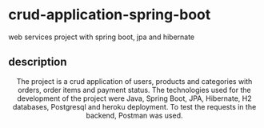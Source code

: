# crud-application-spring-boot 
web services project with spring boot, jpa and hibernate

## description
<p align="center">The project is a crud application of users, products and categories with orders, order items and payment status. The technologies used for the development of the project were Java, Spring Boot, JPA, Hibernate, H2 databases, Postgresql and heroku deployment. To test the requests in the backend, Postman was used.</p>
